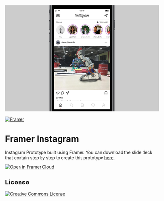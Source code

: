 ![Instagram](https://raw.githubusercontent.com/afnizarnur/framer-instagram/master/preview.png)

[![Framer](https://madewithframer.com/badges/small-badges/s-made-with-framer.svg)](https://madewithframer.com/)
# Framer Instagram
Instagram Prototype built using Framer. You can download the slide deck that contain step by step to create this prototype <a href="https://speakerdeck.com/afnizarnur/building-instagram-like-prototype-using-framer">here</a>.

[![Open in Framer Cloud](https://madewithframer.com/badges/open-framer-cloud/open-c-black.svg)](https://framer.cloud/PaiAc/)

## License
<a rel="license" href="http://creativecommons.org/licenses/by/4.0/"><img alt="Creative Commons License" style="border-width:0" src="https://i.creativecommons.org/l/by/4.0/88x31.png" /></a><br />
